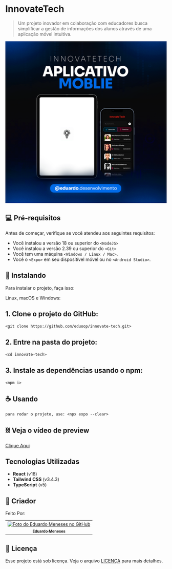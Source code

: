 # InnovateTech

> Um projeto inovador em colaboração com educadores busca simplificar a gestão de informações dos alunos através de uma aplicação móvel intuitiva.

![project presentation](assets/images/project-presentation.png)

## 💻 Pré-requisitos

Antes de começar, verifique se você atendeu aos seguintes requisitos:

- Você instalou a versão 18 ou superior do `<NodeJS>`
- Você instalou a versão 2.39 ou superior do `<Git>`
- Você tem uma máquina `<Windows / Linux / Mac>`.
- Você o `<Expo>` em seu dispositível móvel ou no `<Android Studio>`.

## 🚀 Instalando

Para instalar o projeto, faça isso:

Linux, macOS e Windows:

## 1. Clone o projeto do GitHub:

```
<git clone https://github.com/eduoop/innovate-tech.git>
```

## 2. Entre na pasta do projeto:

```
<cd innovate-tech>
```

## 3. Instale as dependências usando o npm:

```
<npm i>
```

## ☕ Usando

```
para rodar o projeto, use: <npx expo --clear>
```

## ⛓️ Veja o vídeo de preview

[Clique Aqui](assets/videos/presentation-video.mp4 "Download do Vídeo de Apresentação")

## Tecnologias Utilizadas

- **React** (v18)
- **Tailwind CSS** (v3.4.3)
- **TypeScript** (v5)

## 🤝 Criador

Feito Por:

<table>
  <tr>
    <td align="center">
      <a href="#" title="defina o titulo do link">
        <img src="https://avatars.githubusercontent.com/u/85969484?s=400&u=b0e89e575a7cb91fc9f8a69e126a9d7587aa9478&v=4" width="100px;" alt="Foto do Eduardo Meneses no GitHub"/><br>
        <sub>
          <b>Eduardo Meneses</b>
        </sub>
      </a>
    </td>
  </tr>
</table>

## 📝 Licença

Esse projeto está sob licença. Veja o arquivo [LICENÇA](LICENSE.md) para mais detalhes.
